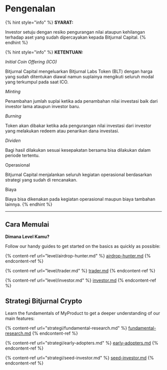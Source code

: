 # Pengenalan

{% hint style="info" %}
**SYARAT:**

Investor setuju dengan resiko pengurangan nilai ataupun kehilangan terhadap aset yang sudah dipercayakan kepada Bitjurnal Capital.
{% endhint %}

{% hint style="info" %}
**KETENTUAN:**

_Initial Coin Offering (ICO)_&#x20;

Bitjurnal Capital mengeluarkan Bitjurnal Labs Token (BLT)  dengan harga yang sudah ditentukan diawal namun suplainya mengikuti seluruh modal yang terkumpul pada saat ICO.

_Minting_&#x20;

Penambahan jumlah suplai ketika ada penambahan nilai investasi baik dari investor lama ataupun investor baru.&#x20;

_Burning_&#x20;

Token akan dibakar ketika ada pengurangan nilai investasi dari investor yang melakukan redeem atau penarikan dana investasi.

_Dividen_&#x20;

Bagi hasil dilakukan sesuai kesepakatan bersama bisa dilakukan dalam periode tertentu.

Operasional&#x20;

Bitjurnal Capital menjalankan seluruh kegiatan operasional berdasarkan strategi yang sudah di rencanakan.

Biaya&#x20;

Biaya bisa dikenakan pada kegiatan operasional maupun biaya tambahan lainnya.
{% endhint %}

****

## Cara Memulai

**Dimana Level Kamu?**

Follow our handy guides to get started on the basics as quickly as possible:

{% content-ref url="level/airdrop-hunter.md" %}
[airdrop-hunter.md](level/airdrop-hunter.md)
{% endcontent-ref %}

{% content-ref url="level/trader.md" %}
[trader.md](level/trader.md)
{% endcontent-ref %}

{% content-ref url="level/investor.md" %}
[investor.md](level/investor.md)
{% endcontent-ref %}

## Strategi Bitjurnal Crypto

Learn the fundamentals of MyProduct to get a deeper understanding of our main features:

{% content-ref url="strategi/fundamental-research.md" %}
[fundamental-research.md](strategi/fundamental-research.md)
{% endcontent-ref %}

{% content-ref url="strategi/early-adopters.md" %}
[early-adopters.md](strategi/early-adopters.md)
{% endcontent-ref %}

{% content-ref url="strategi/seed-investor.md" %}
[seed-investor.md](strategi/seed-investor.md)
{% endcontent-ref %}
